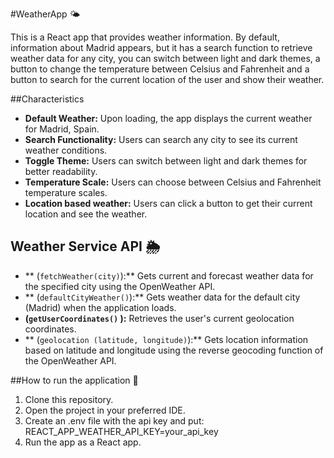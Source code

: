 #WeatherApp 🌤️

This is a React app that provides weather information. By default, information about Madrid appears, but it has a search function to retrieve weather data for any city, you can switch between light and dark themes, a button to change the temperature between Celsius and Fahrenheit and a button to search for the current location of the user and show their weather.

##Characteristics

- **Default Weather:** Upon loading, the app displays the current weather for Madrid, Spain.
- **Search Functionality:** Users can search any city to see its current weather conditions.
- **Toggle Theme:** Users can switch between light and dark themes for better readability.
- **Temperature Scale:** Users can choose between Celsius and Fahrenheit temperature scales.
- **Location based weather:** Users can click a button to get their current location and see the weather.

## Weather Service API 🌦️

- ** (`fetchWeather(city)`):** Gets current and forecast weather data for the specified city using the OpenWeather API.
- ** (`defaultCityWeather()`):** Gets weather data for the default city (Madrid) when the application loads.
- **(`getUserCoordinates()` ):** Retrieves the user's current geolocation coordinates.
- ** (`geolocation (latitude, longitude)`):** Gets location information based on latitude and longitude using the reverse geocoding function of the OpenWeather API.

##How to run the application 🚀
1. Clone this repository.
2. Open the project in your preferred IDE.
4. Create an .env file with the api key and put: REACT_APP_WEATHER_API_KEY=your_api_key
3. Run the app as a React app.
